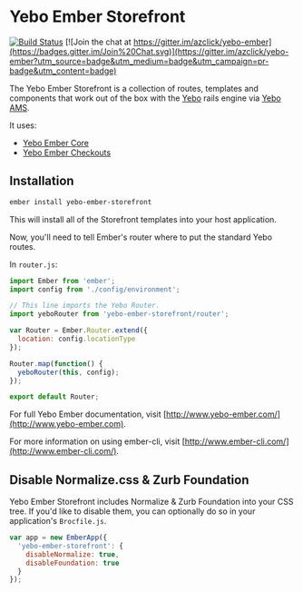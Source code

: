 # Yebo Ember Storefront

[![Build Status](https://travis-ci.org/azclick/yebo-ember.svg?branch=master)](https://travis-ci.org/azclick/yebo-ember)
[![Join the chat at https://gitter.im/azclick/yebo-ember](https://badges.gitter.im/Join%20Chat.svg)](https://gitter.im/azclick/yebo-ember?utm_source=badge&utm_medium=badge&utm_campaign=pr-badge&utm_content=badge)

The Yebo Ember Storefront is a collection of routes, templates and components
that work out of the box with the [Yebo](http://github.com/yebo/yebo) rails
engine via [Yebo AMS](http://github.com/azclick/yebo_ams).

It uses:
* [Yebo Ember Core](http://www.yebo-ember.com/core/index.html)
* [Yebo Ember Checkouts](http://www.yebo-ember/checkouts/index.html)

## Installation

```bash
ember install yebo-ember-storefront
```

This will install all of the Storefront templates into your host application.

Now, you'll need to tell Ember's router where to put the standard Yebo routes.

In `router.js`:

```javascript
import Ember from 'ember';
import config from './config/environment';

// This line imports the Yebo Router.
import yeboRouter from 'yebo-ember-storefront/router';

var Router = Ember.Router.extend({
  location: config.locationType
});

Router.map(function() {
  yeboRouter(this, config);
});

export default Router;
```

For full Yebo Ember documentation, visit [http://www.yebo-ember.com/](http://www.yebo-ember.com).

For more information on using ember-cli, visit [http://www.ember-cli.com/](http://www.ember-cli.com/).

## Disable Normalize.css & Zurb Foundation

Yebo Ember Storefront includes Normalize & Zurb Foundation into your CSS tree.
If you'd like to disable them, you can optionally do so in your application's
`Brocfile.js`.

```javascript
var app = new EmberApp({
  'yebo-ember-storefront': {
    disableNormalize: true,
    disableFoundation: true
  }
});
```
